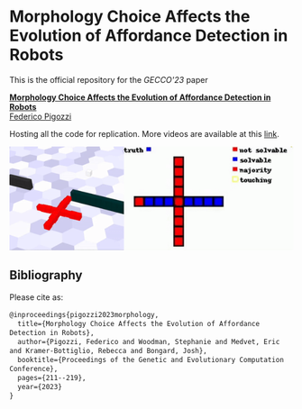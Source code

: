 # Morphology Choice Affects the Evolution of Affordance Detection in Robots
This is the official repository for the *GECCO'23* paper

**<a href="https://github.com/pigozzif/pigozzif.github.io/blob/master/documents/2023_GECCO_VSREvolvedAffordance.pdf">Morphology Choice Affects the Evolution of Affordance Detection in Robots</a>**
<br>
<a href="https://pigozzif.github.io">Federico Pigozzi</a>
<br>

Hosting all the code for replication. More videos are available at this [link](https://affordancesoftrobots.github.io/affordancesoftrobots/).

<div align="center">
<img src="teaser.gif"></img>
</div>

## Bibliography
Please cite as:
```
@inproceedings{pigozzi2023morphology,
  title={Morphology Choice Affects the Evolution of Affordance Detection in Robots},
  author={Pigozzi, Federico and Woodman, Stephanie and Medvet, Eric and Kramer-Bottiglio, Rebecca and Bongard, Josh},
  booktitle={Proceedings of the Genetic and Evolutionary Computation Conference},
  pages={211--219},
  year={2023}
}
```
